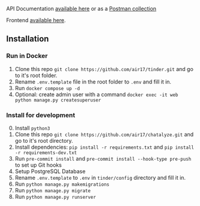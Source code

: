 
API Documentation [available here](https://documenter.getpostman.com/view/24517363/2s8YsuvC8E) or as a [Postman collection](Tinder.postman_collection.json)

Frontend [available here](https://github.com/air17/tinder-react).

## Installation

### Run in Docker

1. Clone this repo `git clone https://github.com/air17/tinder.git` and go to it's root folder.
2. Rename `.env.template` file in the root folder to `.env` and fill it in.
3. Run `docker compose up -d`
4. Optional: create admin user with a command `docker exec -it web python manage.py createsuperuser`

### Install for development

0. Install `python3`
1. Clone this repo `git clone https://github.com/air17/chatalyze.git` and go to it's root directory.
2. Install dependencies: `pip install -r requirements.txt` and `pip install -r requirements-dev.txt`
3. Run `pre-commit install` and `pre-commit install --hook-type pre-push` to set up Git hooks
4. Setup PostgreSQL Database
5. Rename `.env.template` to `.env` in `tinder/config` directory and fill it in.
6. Run `python manage.py makemigrations`
7. Run `python manage.py migrate`
8. Run `python manage.py runserver`
